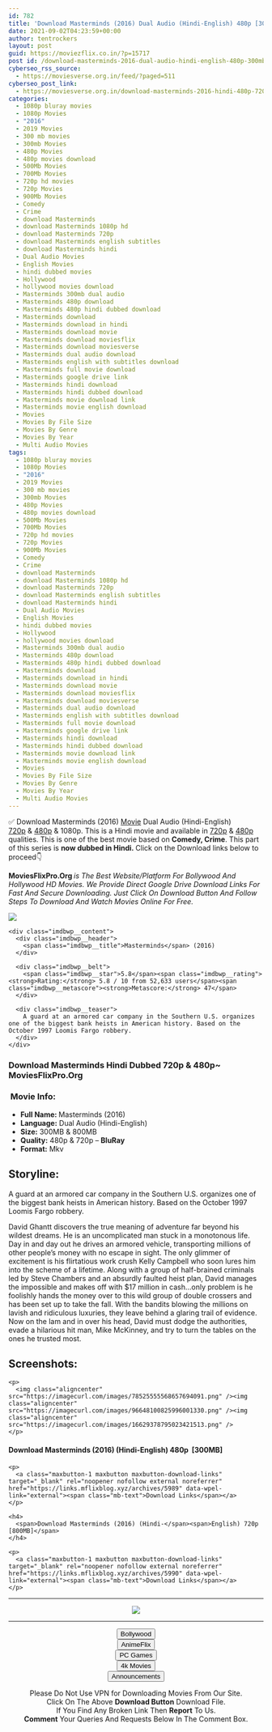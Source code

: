 ```yaml
---
id: 782
title: 'Download Masterminds (2016) Dual Audio (Hindi-English) 480p [300MB] || 720p [800MB]'
date: 2021-09-02T04:23:59+00:00
author: tentrockers
layout: post
guid: https://moviezflix.co.in/?p=15717
post id: /download-masterminds-2016-dual-audio-hindi-english-480p-300mb-720p-800mb/
cyberseo_rss_source:
  - https://moviesverse.org.in/feed/?paged=511
cyberseo_post_link:
  - https://moviesverse.org.in/download-masterminds-2016-hindi-480p-720p/
categories:
  - 1080p bluray movies
  - 1080p Movies
  - "2016"
  - 2019 Movies
  - 300 mb movies
  - 300mb Movies
  - 480p Movies
  - 480p movies download
  - 500Mb Movies
  - 700Mb Movies
  - 720p hd movies
  - 720p Movies
  - 900Mb Movies
  - Comedy
  - Crime
  - download Masterminds
  - download Masterminds 1080p hd
  - download Masterminds 720p
  - download Masterminds english subtitles
  - download Masterminds hindi
  - Dual Audio Movies
  - English Movies
  - hindi dubbed movies
  - Hollywood
  - hollywood movies download
  - Masterminds 300mb dual audio
  - Masterminds 480p download
  - Masterminds 480p hindi dubbed download
  - Masterminds download
  - Masterminds download in hindi
  - Masterminds download movie
  - Masterminds download moviesflix
  - Masterminds download moviesverse
  - Masterminds dual audio download
  - Masterminds english with subtitles download
  - Masterminds full movie download
  - Masterminds google drive link
  - Masterminds hindi download
  - Masterminds hindi dubbed download
  - Masterminds movie download link
  - Masterminds movie english download
  - Movies
  - Movies By File Size
  - Movies By Genre
  - Movies By Year
  - Multi Audio Movies
tags:
  - 1080p bluray movies
  - 1080p Movies
  - "2016"
  - 2019 Movies
  - 300 mb movies
  - 300mb Movies
  - 480p Movies
  - 480p movies download
  - 500Mb Movies
  - 700Mb Movies
  - 720p hd movies
  - 720p Movies
  - 900Mb Movies
  - Comedy
  - Crime
  - download Masterminds
  - download Masterminds 1080p hd
  - download Masterminds 720p
  - download Masterminds english subtitles
  - download Masterminds hindi
  - Dual Audio Movies
  - English Movies
  - hindi dubbed movies
  - Hollywood
  - hollywood movies download
  - Masterminds 300mb dual audio
  - Masterminds 480p download
  - Masterminds 480p hindi dubbed download
  - Masterminds download
  - Masterminds download in hindi
  - Masterminds download movie
  - Masterminds download moviesflix
  - Masterminds download moviesverse
  - Masterminds dual audio download
  - Masterminds english with subtitles download
  - Masterminds full movie download
  - Masterminds google drive link
  - Masterminds hindi download
  - Masterminds hindi dubbed download
  - Masterminds movie download link
  - Masterminds movie english download
  - Movies
  - Movies By File Size
  - Movies By Genre
  - Movies By Year
  - Multi Audio Movies
---
```

<div class="thecontent clearfix">
  <p>
    ✅ Download Masterminds (2016) <a href="https://moviesverse.org.in/category/movies/" data-wpel-link="internal">Movie</a> Dual Audio (Hindi-English) <a href="https://moviesverse.org.in/720p-movies/" data-wpel-link="internal">720p</a>&nbsp;&&nbsp;<a href="https://moviesverse.org.in/480p-movies/" data-wpel-link="internal">480p</a> & 1080p. This is a Hindi movie and available in <a href="https://moviesverse.org.in/720p-movies/" data-wpel-link="internal">720p</a>&nbsp;&&nbsp;<a href="https://moviesverse.org.in/480p-movies/" data-wpel-link="internal">480p</a> qualities. This is one of the best movie based on <strong>Comedy, Crime</strong>. This part of this series is <strong>now dubbed in <span>Hindi.&nbsp;</span></strong><span>Click on the Download links below to proceed👇</span>
  </p>
  
  <p>
    <strong><span>MoviesFlixPro.Org&nbsp;</span></strong><em>is The Best Website/Platform For Bollywood And Hollywood HD Movies. We Provide Direct Google Drive Download Links For Fast And Secure Downloading. Just Click On Download Button And Follow Steps To&nbsp;Download And Watch Movies Online For Free.</em>
  </p>
  
  <div class="imdbwp imdbwp--movie dark">
    <div class="imdbwp__thumb">
      <a class="imdbwp__link" target="_blank" title="Masterminds" href="https://www.imdb.com/title/tt2461150/" rel="nofollow external noopener noreferrer" data-wpel-link="external"><img class="imdbwp__img" src="https://m.media-amazon.com/images/M/MV5BMTYzMTY5Mzg1Ml5BMl5BanBnXkFtZTgwNTUzODUwNjE@._V1_SX300.jpg" /></a>
    </div>
    
    <div class="imdbwp__content">
      <div class="imdbwp__header">
        <span class="imdbwp__title">Masterminds</span> (2016)
      </div>
      
      <div class="imdbwp__belt">
        <span class="imdbwp__star">5.8</span><span class="imdbwp__rating"><strong>Rating:</strong> 5.8 / 10 from 52,633 users</span><span class="imdbwp__metascore"><strong>Metascore:</strong> 47</span>
      </div>
      
      <div class="imdbwp__teaser">
        A guard at an armored car company in the Southern U.S. organizes one of the biggest bank heists in American history. Based on the October 1997 Loomis Fargo robbery.
      </div>
    </div>
  </div>
  
  <h3>
    <span>Download Masterminds Hindi Dubbed 720p & 480p~ MoviesFlixPro.Org</span>
  </h3>
  
  <h3>
    <span>&nbsp;Movie Info:&nbsp;</span>
  </h3>
  
  <ul>
    <li>
      <strong>Full Name: </strong>Masterminds (2016)
    </li>
    <li>
      <strong>Language:</strong> Dual Audio (Hindi-English)
    </li>
    <li>
      <strong>Size:</strong> 300MB & 800MB
    </li>
    <li>
      <strong>Quality:</strong> 480p & 720p – <span><strong>BluRay</strong></span>
    </li>
    <li>
      <strong>Format:</strong>&nbsp;Mkv
    </li>
  </ul>
  
  <h2>
    <span>Storyline:</span>
  </h2>
  
  <p>
    A guard at an armored car company in the Southern U.S. organizes one of the biggest bank heists in American history. Based on the October 1997 Loomis Fargo robbery.
  </p>
  
  <div>
    David Ghantt discovers the true meaning of adventure far beyond his wildest dreams. He is an uncomplicated man stuck in a monotonous life. Day in and day out he drives an armored vehicle, transporting millions of other people’s money with no escape in sight. The only glimmer of excitement is his flirtatious work crush Kelly Campbell who soon lures him into the scheme of a lifetime. Along with a group of half-brained criminals led by Steve Chambers and an absurdly faulted heist plan, David manages the impossible and makes off with $17 million in cash…only problem is he foolishly hands the money over to this wild group of double crossers and has been set up to take the fall. With the bandits blowing the millions on lavish and ridiculous luxuries, they leave behind a glaring trail of evidence. Now on the lam and in over his head, David must dodge the authorities, evade a hilarious hit man, Mike McKinney, and try to turn the tables on the ones he trusted most.
  </div>
  
  <div class="summary_text">
    <h2>
      <span>Screenshots:</span>
    </h2>
    
    <p>
      <img class="aligncenter" src="https://imagecurl.com/images/78525555568657694091.png" /><img class="aligncenter" src="https://imagecurl.com/images/96648100825996001330.png" /><img class="aligncenter" src="https://imagecurl.com/images/16629378795023421513.png" />
    </p>
  </div>
  
  <div class="inline canwrap">
    <h4>
      <span>Download Masterminds (2016) (Hindi-English) </span><span>480p&nbsp; [300MB]</span>
    </h4>
    
    <p>
      <a class="maxbutton-1 maxbutton maxbutton-download-links" target="_blank" rel="noopener nofollow external noreferrer" href="https://links.mflixblog.xyz/archives/5989" data-wpel-link="external"><span class="mb-text">Download Links</span></a>
    </p>
    
    <h4>
      <span>Download Masterminds (2016) (Hindi-</span><span>English) 720p [800MB]</span>
    </h4>
    
    <p>
      <a class="maxbutton-1 maxbutton maxbutton-download-links" target="_blank" rel="noopener nofollow external noreferrer" href="https://links.mflixblog.xyz/archives/5990" data-wpel-link="external"><span class="mb-text">Download Links</span></a>
    </p>
  </div>
</div>

<center>
  </p> 
  
  <hr />
  
  <p>
    <a href="http://gdrivepro.xyz/join.php" data-wpel-link="external" target="_blank" rel="nofollow external noopener noreferrer"><img src="https://i.imgur.com/FhMdWdW.png" /></a>
  </p>
  
  <hr />
  
  <p>
    <a href="https://dogemovies.xyz" target="_blank" data-wpel-link="external" rel="nofollow external noopener noreferrer"><button class="button button5">Bollywood</button></a><br /> <a href="https://animeflix.in" target="_blank" data-wpel-link="external" rel="nofollow external noopener noreferrer"><button class="button button5">AnimeFlix</button></a><br /> <a href="https://gamesflix.net/" target="_blank" data-wpel-link="external" rel="nofollow external noopener noreferrer"><button class="button button5">PC Games</button></a><br /> <a href="https://uhdmovies.in" target="_blank" data-wpel-link="external" rel="nofollow external noopener noreferrer"><button class="button button5">4k Movies</button></a><br /> <a href="https://moviesverse.org.in/announcements/" target="_blank" data-wpel-link="internal" rel="noopener"><button class="button button5">Announcements</button></a>
  </p>
  
  <div class="alert alert-danger">
    Please Do Not Use VPN for Downloading Movies From Our Site.
  </div>
  
  <div class="alert alert-success">
    Click On The Above <strong>Download Button</strong> Download File.
  </div>
  
  <div class="alert alert-warning">
    If You Find Any Broken Link Then <strong>Report</strong> To Us.
  </div>
  
  <div class="alert alert-info">
    <strong>Comment</strong> Your Queries And Requests Below In The Comment Box.
  </div>
  
  <p>
    </center>
  </p>